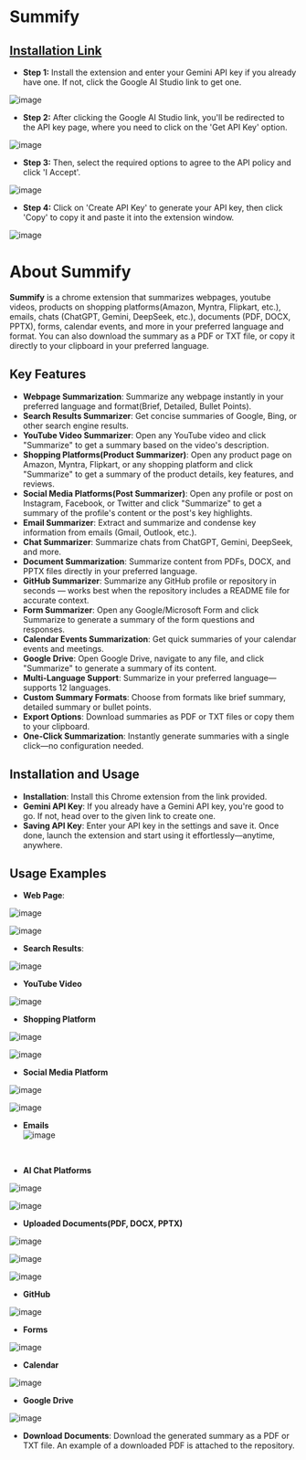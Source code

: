 # Summify

## [Installation Link](https://chromewebstore.google.com/detail/honfjipamlobaeefcpggckeghjpolmjj?utm_source=item-share-cb)
- **Step 1:** Install the extension and enter your Gemini API key if you already have one. If not, click the Google AI Studio link to get one.
  
![image](https://github.com/user-attachments/assets/8d44f496-3496-49a6-93f2-756a7523f28c)
  
- **Step 2:** After clicking the Google AI Studio link, you'll be redirected to the API key page, where you need to click on the 'Get API Key' option.
  
![image](https://github.com/user-attachments/assets/690a1e9c-13b9-4c16-b0a9-ab904752fcdd)
  
- **Step 3:** Then, select the required options to agree to the API policy and click 'I Accept'.
  
![image](https://github.com/user-attachments/assets/040d4ce5-7396-44bd-b4b8-576475fe018a)
  
- **Step 4:** Click on 'Create API Key' to generate your API key, then click 'Copy' to copy it and paste it into the extension window.
  
![image](https://github.com/user-attachments/assets/f36d9038-7716-4f77-b14a-c55276eb7635)

# About Summify
**Summify** is a chrome extension that summarizes webpages, youtube videos, products on shopping platforms(Amazon, Myntra, Flipkart, etc.), emails, chats (ChatGPT, Gemini, DeepSeek, etc.), documents (PDF, DOCX, PPTX), forms, calendar events, and more in your preferred language and format. You can also download the summary as a PDF or TXT file, or copy it directly to your clipboard in your preferred language.

## Key Features
- **Webpage Summarization**: Summarize any webpage instantly in your preferred language and format(Brief, Detailed, Bullet Points).
- **Search Results Summarizer**: Get concise summaries of Google, Bing, or other search engine results.
- **YouTube Video Summarizer**: Open any YouTube video and click "Summarize" to get a summary based on the video's description.
- **Shopping Platforms(Product Summarizer)**: Open any product page on Amazon, Myntra, Flipkart, or any shopping platform and click "Summarize" to get a summary of the product details, key features, and reviews.
- **Social Media Platforms(Post Summarizer)**: Open any profile or post on Instagram, Facebook, or Twitter and click "Summarize" to get a summary of the profile's content or the post's key highlights.
- **Email Summarizer**: Extract and summarize and condense key information from emails (Gmail, Outlook, etc.).
- **Chat Summarizer**: Summarize chats from ChatGPT, Gemini, DeepSeek, and more.
- **Document Summarization**: Summarize content from PDFs, DOCX, and PPTX files directly in your preferred language.
- **GitHub Summarizer**: Summarize any GitHub profile or repository in seconds — works best when the repository includes a README file for accurate context.
- **Form Summarizer**: Open any Google/Microsoft Form and click Summarize to generate a summary of the form questions and responses.
- **Calendar Events Summarization**: Get quick summaries of your calendar events and meetings.
- **Google Drive**: Open Google Drive, navigate to any file, and click "Summarize" to generate a summary of its content.
- **Multi-Language Support**: Summarize in your preferred language—supports 12 languages.
- **Custom Summary Formats**: Choose from formats like brief summary, detailed summary or bullet points.
- **Export Options**: Download summaries as PDF or TXT files or copy them to your clipboard.
- **One-Click Summarization**: Instantly generate summaries with a single click—no configuration needed.

## Installation and Usage
- **Installation**: Install this Chrome extension from the link provided.
- **Gemini API Key**: If you already have a Gemini API key, you're good to go. If not, head over to the given link to create one.
- **Saving API Key**: Enter your API key in the settings and save it. Once done, launch the extension and start using it effortlessly—anytime, anywhere.

## Usage Examples
- **Web Page**:

![image](https://github.com/user-attachments/assets/0b78dfa2-bf8a-4c93-8144-fe4c14e87852)

![image](https://github.com/user-attachments/assets/a87b8229-599e-476a-856c-998b7a14a98f)

- **Search Results**:

![image](https://github.com/user-attachments/assets/d3baa349-b0be-4bf9-b916-b6ec5038f622)

- **YouTube Video**

![image](https://github.com/user-attachments/assets/4753028c-4b9a-4b38-b427-d626e99885a3)

- **Shopping Platform**

![image](https://github.com/user-attachments/assets/1743acbc-8b9b-4180-b0ea-7994201b1e81) 

![image](https://github.com/user-attachments/assets/d291d849-ff57-446c-aa00-507a7ad13bf1)

- **Social Media Platform**

![image](https://github.com/user-attachments/assets/fe7a622d-6ecd-4f2a-800e-9e83e839463f) 

![image](https://github.com/user-attachments/assets/908f2007-bd6d-4d6d-a3a3-6fc6553fab23)

- **Emails** <br>
![image](https://github.com/user-attachments/assets/1f7c6e5c-3a0a-47a8-8a27-2007068df85f)
<br>

- **AI Chat Platforms**

![image](https://github.com/user-attachments/assets/974c1a9e-41ba-45e8-840e-f92b234b64f9) 

![image](https://github.com/user-attachments/assets/5a22d21c-dee9-4f12-9be5-97f5fa3f64be)

- **Uploaded Documents(PDF, DOCX, PPTX)**

![image](https://github.com/user-attachments/assets/3a480a1c-2af1-4d0b-84be-4473e8db7036) 

![image](https://github.com/user-attachments/assets/ab90dc34-5dc1-43d0-8447-f014a8bc2095) 

![image](https://github.com/user-attachments/assets/1a0fcbff-ddad-4cf2-a4f0-97e42bdfcc44)

- **GitHub**

![image](https://github.com/user-attachments/assets/bcd34cdf-5040-4b9b-9b74-3dfcc5eb2763)

- **Forms** 

![image](https://github.com/user-attachments/assets/d2f958b3-66ed-4595-9feb-ed93b38d1b50)

- **Calendar**

![image](https://github.com/user-attachments/assets/2414740d-77aa-4b52-a4d4-50fd566418b9)

- **Google Drive**

![image](https://github.com/user-attachments/assets/1b324941-4025-48f1-8f5b-d8ae7ea90cea)

- **Download Documents**: Download the generated summary as a PDF or TXT file. An example of a downloaded PDF is attached to the repository.









